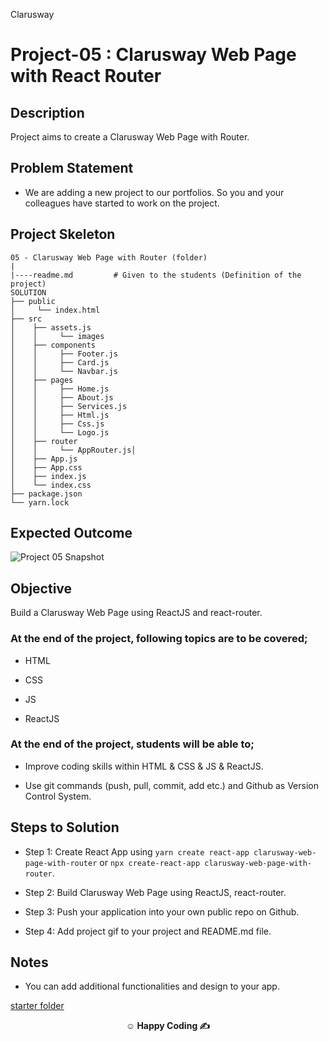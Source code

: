 <p>Clarusway<img align="right"
  src="https://secure.meetupstatic.com/photos/event/3/1/b/9/600_488352729.jpeg"  width="15px"></p>

# Project-05 : Clarusway Web Page with React Router

## Description

Project aims to create a Clarusway Web Page with Router.

## Problem Statement

- We are adding a new project to our portfolios. So you and your colleagues have started to work on the project.

## Project Skeleton

```
05 - Clarusway Web Page with Router (folder)
|
|----readme.md         # Given to the students (Definition of the project)
SOLUTION
├── public
│     └── index.html
├── src
│    ├── assets.js
│    │     └── images
│    ├── components
│    │     ├── Footer.js
│    │     ├── Card.js
│    │     └── Navbar.js
│    ├── pages
│    │     ├── Home.js
│    │     ├── About.js
│    │     ├── Services.js
│    │     ├── Html.js
│    │     ├── Css.js
│    │     └── Logo.js
│    ├── router
│    │     └── AppRouter.js│
│    ├── App.js
│    ├── App.css
│    ├── index.js
│    └── index.css
├── package.json
└── yarn.lock
```

## Expected Outcome

![Project 05 Snapshot](clarusway-web-page-with-router.gif)

## Objective

Build a Clarusway Web Page using ReactJS and react-router.

### At the end of the project, following topics are to be covered;

- HTML

- CSS

- JS

- ReactJS

### At the end of the project, students will be able to;

- Improve coding skills within HTML & CSS & JS & ReactJS.

- Use git commands (push, pull, commit, add etc.) and Github as Version Control System.

## Steps to Solution

- Step 1: Create React App using `yarn create react-app clarusway-web-page-with-router` or `npx create-react-app clarusway-web-page-with-router`.

- Step 2: Build Clarusway Web Page using ReactJS, react-router.

- Step 3: Push your application into your own public repo on Github.

- Step 4: Add project gif to your project and README.md file.

## Notes

- You can add additional functionalities and design to your app.

[starter folder](./starter/)

**<p align="center">&#9786; Happy Coding &#9997;</p>**
